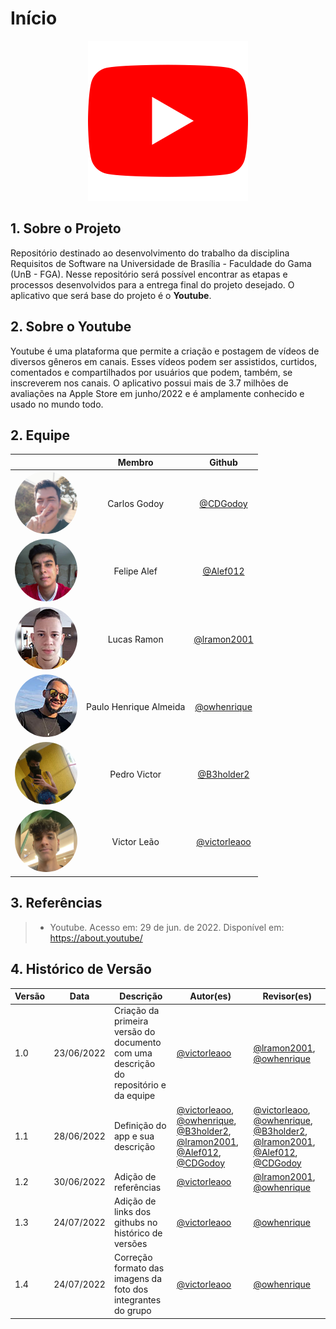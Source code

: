 # Início

<center>

<img src="./media/logo-youtube.png" width="256" height="256" />

</center>

## 1. Sobre o Projeto
Repositório destinado ao desenvolvimento do trabalho da disciplina Requisitos de Software na Universidade de Brasília - Faculdade do Gama (UnB - FGA). Nesse repositório será possível encontrar as etapas e processos desenvolvidos para a entrega final do projeto desejado. O aplicativo que será base do projeto é o **Youtube**.

## 2. Sobre o Youtube

Youtube é uma plataforma que permite a criação e postagem de vídeos de diversos gêneros em canais. Esses vídeos podem ser assistidos, curtidos, comentados e compartilhados por usuários que podem, também, se inscreverem nos canais. O aplicativo possui mais de 3.7 milhões de avaliações na Apple Store em junho/2022 e é amplamente conhecido e usado no mundo todo.

## 2. Equipe

|                                                      | Membro             | Github            |
| :----------------------------------------------------: | :------------------: | :-----------------: |
| <img src="./media/foto-carlos.png" width="100" style="border-radius: 50%" />      | Carlos Godoy       | [@CDGodoy](https://github.com/CDGodoy)      |
| <img src="./media/foto-felipe.jpg" width="100" style="border-radius: 50%" />      | Felipe Alef        | [@Alef012](https://github.com/Alef012)        |
| <img src="./media/foto-lucas.jpg" width="100" style="border-radius: 50%" />       | Lucas Ramon        | [@lramon2001](https://github.com/lramon2001)  |
| <img src="./media/foto-ph.jpg" width="100" style="border-radius: 50%" />           | Paulo Henrique Almeida       | [@owhenrique](https://github.com/owhenrique)      |
| <img src="./media/foto-pedro.jpg" width="100" style="border-radius: 50%" />         | Pedro Victor    | [@B3holder2](https://github.com/B3holder2)         |
| <img src="./media/foto-victor.jpg" width="100" style="border-radius: 50%" />       | Victor Leão | [@victorleaoo](https://github.com/victorleaoo) |

## 3. Referências

> - Youtube. Acesso em: 29 de jun. de 2022. Disponível em: https://about.youtube/

## 4. Histórico de Versão
| Versão | Data | Descrição | Autor(es) | Revisor(es) |
| ------ | ---- | --------- | --------- | ----------- |
| 1.0    | 23/06/2022 | Criação da primeira versão do documento com uma descrição do repositório e da equipe | <a href="https://github.com/victorleaoo">@victorleaoo</a> | <a href="https://github.com/lramon2001">@lramon2001</a>, <a href="https://github.com/owhenrique">@owhenrique</a> |
| 1.1    | 28/06/2022 | Definição do app e sua descrição | <a href="https://github.com/victorleaoo">@victorleaoo</a>, <a href="https://github.com/owhenrique">@owhenrique</a>, <a href="https://github.com/B3holder2">@B3holder2</a>, <a href="https://github.com/lramon2001">@lramon2001</a>, <a href="https://github.com/Alef012">@Alef012</a>, <a href="https://github.com/CDGodoy">@CDGodoy</a> | <a href="https://github.com/victorleaoo">@victorleaoo</a>, <a href="https://github.com/owhenrique">@owhenrique</a>, <a href="https://github.com/B3holder2">@B3holder2</a>, <a href="https://github.com/lramon2001">@lramon2001</a>, <a href="https://github.com/Alef012">@Alef012</a>, <a href="https://github.com/CDGodoy">@CDGodoy</a> |
| 1.2    | 30/06/2022 | Adição de referências | <a href="https://github.com/victorleaoo">@victorleaoo</a> | <a href="https://github.com/lramon2001">@lramon2001</a>, <a href="https://github.com/owhenrique">@owhenrique</a> |
| 1.3    | 24/07/2022 | Adição de links dos githubs no histórico de versões | <a href="https://github.com/victorleaoo">@victorleaoo</a> | <a href="https://github.com/owhenrique">@owhenrique</a> |
| 1.4    | 24/07/2022 | Correção formato das imagens da foto dos integrantes do grupo | <a href="https://github.com/victorleaoo">@victorleaoo</a> | <a href="https://github.com/owhenrique">@owhenrique</a> |